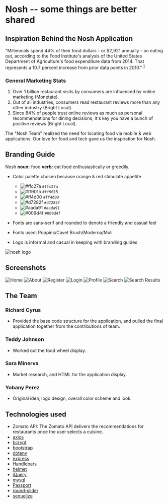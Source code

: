 # Nosh -- some things are better shared

## Inspiration Behind the Nosh Application

"Millennials spend 44% of their food dollars - or \$2,921 annually - on eating out, according to the Food Institute's analysis of the United States Department of Agriculture's food expenditure data from 2014. That represents a 10.7 percent increase from prior data points in 2010."&nbsp;<sup>[1][1]</sup>

### General Marketing Stats

1. Over 1 billion restaurant visits by consumers are influenced by online marketing (Monetate).
2. Out of all industries, consumers read restaurant reviews more than any other industry (Bright Local).
3. Since 84% of people trust online reviews as much as personal recommendations for dining decisions, it's key you have a bunch of positive reviews (Bright Local).

The "Nosh Team" realized the need for locating food via mobile & web applications. Our love for food and tech gave us the inspiration for Nosh.

## Branding Guide

Nosh
**noun:** food
**verb:** eat food enthusiastically or greedily.

-   Color palette chosen because orange & red stimulate appetite

    -   ![#ffc27a](https://placehold.it/15/ffc27a/000000?text=+) `#ffc27a`
    -   ![#ff9015](https://placehold.it/15/ff9015/000000?text=+) `#ff9015`
    -   ![#ff4d00](https://placehold.it/15/ff4d00/000000?text=+) `#ff4d00`
    -   ![#d7282f](https://placehold.it/15/d7282f/000000?text=+) `#d7282f`
    -   ![#aada91](https://placehold.it/15/aada91/000000?text=+) `#aada91`
    -   ![#009d4f](https://placehold.it/15/009d4f/000000?text=+) `#009d4f`

-   Fonts are sans-serif and rounded to denote a friendly and casual feel
-   Fonts used: Poppins/Cavet Brush/Moderna/Muli
-   Logo is informal and casual in keeping with branding guides

![nosh logo](public/assets/images/nosh_logo_tagline-01.svg)

## Screenshots

![Home](screenshots/desktop-home.png)
![About](screenshots/desktop-about.png)
![Register](screenshots/desktop-register.png)
![Login](screenshots/desktop-login.png)
![Profile](screenshots/desktop-profile.png)
![Search](screenshots/desktop-search.png)
![Search Results](screenshots/desktop-search-results.png)

## The Team

### Richard Cyrus

-   Provided the base code structure for the application, and pulled the final application together from the contributions of team.

### Teddy Johnson

-   Worked out the food wheel display.

### Sara Minerva

-   Market research, and HTML for the application display.

### Yobany Perez

-   Original idea, logo design, overall color scheme and look.

## Technologies used

-   Zomato API: The Zomato API delivers the recommendations for restaurants once the user selects a cuisine.
-   [axios](https://github.com/axios/axios 'Promise based HTTP client for the browser and node.js')
-   [bcrypt](https://github.com/kelektiv/node.bcrypt.js 'A library to help you hash passwords.')
-   [bootstrap](https://getbootstrap.com/ 'Bootstrap is an open source toolkit for developing with HTML, CSS, and JS.')
-   [dotenv](https://github.com/motdotla/dotenv 'Loads environment variables from .env for nodejs projects')
-   [express](https://expressjs.com/ 'Fast, unopinionated, minimalist web framework for Node.js')
-   [Handlebars](https://handlebarsjs.com/ 'Handlebars provides the power necessary to let you build semantic templates effectively with no frustration.')
-   [helmet](https://helmetjs.github.io/ 'Express.js security with HTTP headers')
-   [jQuery](https://jquery.com/ 'jQuery is a fast, small, and feature-rich JavaScript library.')
-   [mysql](https://www.mysql.com/ 'MySQL is an open-source relational database management system.')
-   [Passport](http://www.passportjs.org/ 'Simple, unobtrusive authentication for Node.js')
-   [round-slider](https://roundsliderui.com/ 'Round slider (also can call as Circular slider, Radial slider) is a jQuery plugin that allows the user to select a value or range of values.')
-   [sequelize](http://docs.sequelizejs.com/ 'Sequelize is a promise-based Node.js ORM')

[1]: https://www.forbes.com/sites/alexandratalty/2016/10/17/millennials-spend-44-percent-of-food-dollars-on-eating-out-says-food-institute/#1f55c7f33ff6
